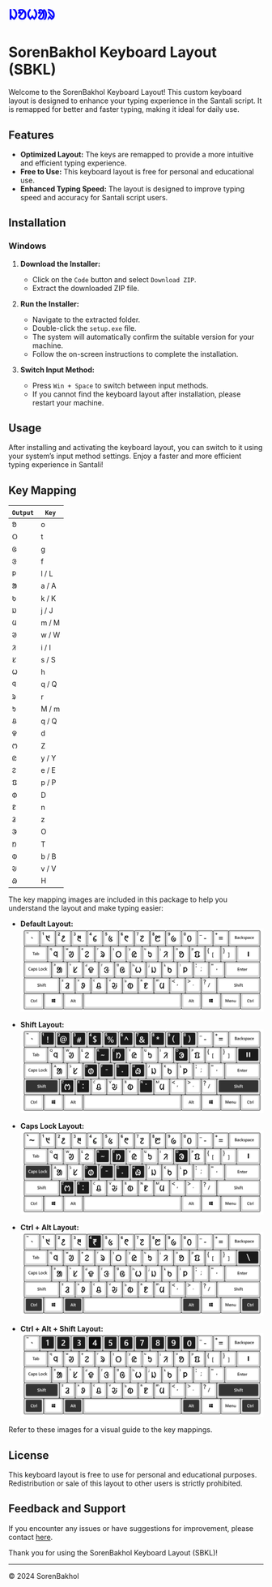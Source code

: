 # <span style="color:blue" ><b>ᱡᱚᱦᱟᱨ</b></span>

# SorenBakhol Keyboard Layout (SBKL)

Welcome to the SorenBakhol Keyboard Layout! This custom keyboard layout is designed to enhance your typing experience in the Santali script. It is remapped for better and faster typing, making it ideal for daily use.

## Features

- **Optimized Layout:** The keys are remapped to provide a more intuitive and efficient typing experience.
- **Free to Use:** This keyboard layout is free for personal and educational use.
- **Enhanced Typing Speed:** The layout is designed to improve typing speed and accuracy for Santali script users.

## Installation

### Windows

1. **Download the Installer:**
   - Click on the `Code` button and select `Download ZIP`.
   - Extract the downloaded ZIP file.

2. **Run the Installer:**
   - Navigate to the extracted folder.
   - Double-click the `setup.exe` file.
   - The system will automatically confirm the suitable version for your machine.
   - Follow the on-screen instructions to complete the installation.

3. **Switch Input Method:**
   - Press `Win + Space` to switch between input methods.
   - If you cannot find the keyboard layout after installation, please restart your machine.

## Usage

After installing and activating the keyboard layout, you can switch to it using your system’s input method settings. Enjoy a faster and more efficient typing experience in Santali!

## Key Mapping

| `Output` | `Key` |
|--------|-----|
| ᱚ | o |
| ᱛ | t |
| ᱜ | g |
| ᱝ | f |
| ᱞ | l / L |
| ᱟ | a / A |
| ᱠ | k / K |
| ᱡ | j / J |
| ᱢ | m / M |
| ᱣ | w / W |
| ᱤ | i / I |
| ᱥ | s / S |
| ᱦ | h |
| ᱧ | q / Q |
| ᱨ | r |
| ᱩ | M / m |
| ᱪ | q / Q |
| ᱫ | d |
| ᱬ | Z |
| ᱭ | y / Y |
| ᱮ | e / E |
| ᱯ | p / P |
| ᱰ | D |
| ᱱ | n |
| ᱲ | z |
| ᱳ | O |
| ᱴ | T |
| ᱵ | b / B |
| ᱶ | v / V |
| ᱷ | H |

The key mapping images are included in this package to help you understand the layout and make typing easier:

- **Default Layout:**
  ![Default Layout](Key%20Mapping%20Img/DEFAULT_LAYOUT.png)

- **Shift Layout:**
  ![Caps Lock Layout](Key%20Mapping%20Img/SHIFT_LAYOUT.png)

- **Caps Lock Layout:**
  ![Caps Lock Layout](Key%20Mapping%20Img/CAPS_LOCK_LAYOUT.png)

- **Ctrl + Alt Layout:**
  ![Ctrl + Alt Layout](Key%20Mapping%20Img/CTRL+ALT_LAYOUT.png)

- **Ctrl + Alt + Shift Layout:**
  ![Ctrl + Alt + Shift Layout](Key%20Mapping%20Img/CTRL+ALT+SHIFT_LAYOUT.png)

Refer to these images for a visual guide to the key mappings.

## License

This keyboard layout is free to use for personal and educational purposes. Redistribution or sale of this layout to other users is strictly prohibited.

## Feedback and Support

If you encounter any issues or have suggestions for improvement, please contact [here](https://ig.me/m/sorenbakholofficial).

Thank you for using the SorenBakhol Keyboard Layout (SBKL)!

---

© 2024 SorenBakhol
